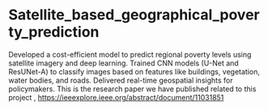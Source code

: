 # Satellite_based_geographical_poverty_prediction
Developed a cost-efficient model to predict regional poverty levels using satellite imagery and deep learning. Trained CNN models (U-Net and ResUNet-A) to classify images based on features like buildings, vegetation, water bodies, and roads. Delivered real-time geospatial insights for policymakers.
This is the research paper we have published related to this project , https://ieeexplore.ieee.org/abstract/document/11031851
